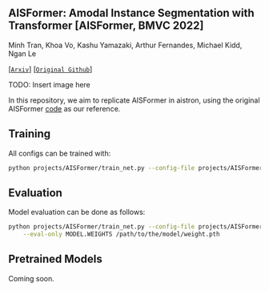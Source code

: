 ## AISFormer: Amodal Instance Segmentation with Transformer  [AISFormer, BMVC 2022]

Minh Tran, Khoa Vo, Kashu Yamazaki, Arthur Fernandes, Michael Kidd, Ngan Le

[[`Arxiv`](https://arxiv.org/pdf/2210.06323.pdf)] [[`Original Github`](https://github.com/UARK-AICV/AISFormer)]

TODO: Insert image here

In this repository, we aim to replicate AISFormer in aistron, 
using the original AISFormer [code](https://github.com/UARK-AICV/AISFormer) as our reference. 


## Training
All configs can be trained with:
```bash
python projects/AISFormer/train_net.py --config-file projects/AISFormer/path/to/config.yaml --num-gpus 1
```

## Evaluation
Model evaluation can be done as follows:
```bash
python projects/AISFormer/train_net.py --config-file projects/AISFormer/path/to/config.yaml \
    --eval-only MODEL.WEIGHTS /path/to/the/model/weight.pth
```

## Pretrained Models
Coming soon.
